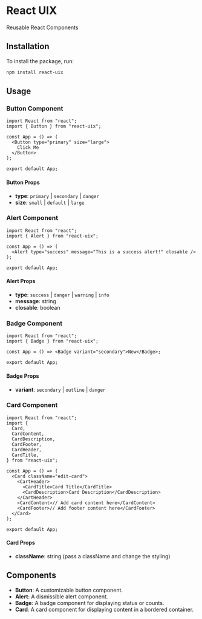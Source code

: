 # React UIX

Reusable React Components

## Installation

To install the package, run:

```sh
npm install react-uix
```

## Usage

### Button Component

```tsx
import React from "react";
import { Button } from "react-uix";

const App = () => (
  <Button type="primary" size="large">
    Click Me
  </Button>
);

export default App;
```

#### Button Props

- **type**: `primary` | `secondary` | `danger`
- **size**: `small` | `default` | `large`

### Alert Component

```tsx
import React from "react";
import { Alert } from "react-uix";

const App = () => (
  <Alert type="success" message="This is a success alert!" closable />
);

export default App;
```

#### Alert Props

- **type**: `success` | `danger` | `warning` | `info`
- **message**: string
- **closable**: boolean

### Badge Component

```tsx
import React from "react";
import { Badge } from "react-uix";

const App = () => <Badge variant="secondary">New</Badge>;

export default App;
```

#### Badge Props

- **variant**: `secondary` | `outline` | `danger`

### Card Component

```tsx
import React from "react";
import {
  Card,
  CardContent,
  CardDescription,
  CardFooter,
  CardHeader,
  CardTitle,
} from "react-uix";

const App = () => (
  <Card className="edit-card">
    <CartHeader>
      <CardTitle>Card Title</CardTitle>
      <CardDescription>Card Description</CardDescription>
    </CartHeader>
    <CardContent>// Add card content here</CardContent>
    <CardFooter>// Add footer content here</CardFooter>
  </Card>
);

export default App;
```

#### Card Props

- **className**: string (pass a className and change the styling)

## Components

- **Button**: A customizable button component.
- **Alert**: A dismissible alert component.
- **Badge**: A badge component for displaying status or counts.
- **Card**: A card component for displaying content in a bordered container.
